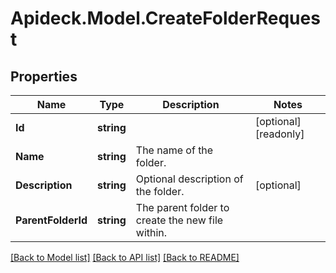 # Apideck.Model.CreateFolderRequest

## Properties

Name | Type | Description | Notes
------------ | ------------- | ------------- | -------------
**Id** | **string** |  | [optional] [readonly] 
**Name** | **string** | The name of the folder. | 
**Description** | **string** | Optional description of the folder. | [optional] 
**ParentFolderId** | **string** | The parent folder to create the new file within. | 

[[Back to Model list]](../README.md#documentation-for-models) [[Back to API list]](../README.md#documentation-for-api-endpoints) [[Back to README]](../README.md)

